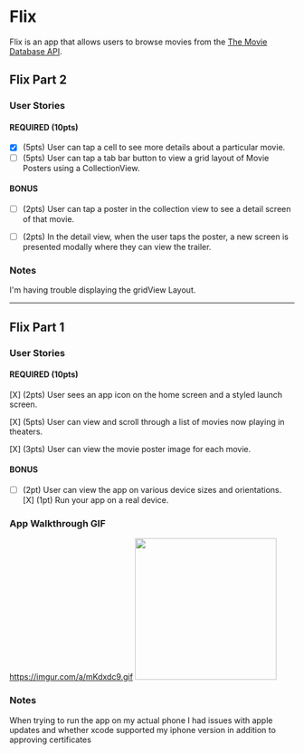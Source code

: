 # Flix

Flix is an app that allows users to browse movies from the [The Movie Database API](http://docs.themoviedb.apiary.io/#).

## Flix Part 2

### User Stories

#### REQUIRED (10pts)
- [X] (5pts) User can tap a cell to see more details about a particular movie.
- [ ] (5pts) User can tap a tab bar button to view a grid layout of Movie Posters using a CollectionView.

#### BONUS
- [ ] (2pts) User can tap a poster in the collection view to see a detail screen of that movie.
- [ ] (2pts) In the detail view, when the user taps the poster, a new screen is presented modally where they can view the trailer.


### Notes
I'm having trouble displaying the gridView Layout. 

---

## Flix Part 1

### User Stories
#### REQUIRED (10pts)
[X] (2pts) User sees an app icon on the home screen and a styled launch screen.

[X] (5pts) User can view and scroll through a list of movies now playing in theaters.

[X] (3pts) User can view the movie poster image for each movie.

#### BONUS
- [ ] (2pt) User can view the app on various device sizes and orientations.
[X] (1pt) Run your app on a real device.

### App Walkthrough GIF
https://imgur.com/a/mKdxdc9.gif
<img src="https://imgur.com/a/mKdxdc9.gif" width=250><br>

### Notes
When trying to run the app on my actual phone I had issues with apple updates and whether xcode supported my iphone version in addition to approving certificates
